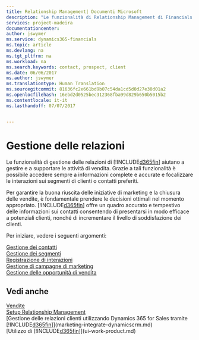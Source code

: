 ```yaml
---
title: Relationship Management| Documenti Microsoft
description: "Le funzionalità di Relationship Management di Financials supportano le attività di vendita e consentono di accedere alle informazioni sui contatti e i potenziali clienti in modo da poter assistere in modo efficiente i clienti."
services: project-madeira
documentationcenter: 
author: jswymer
ms.service: dynamics365-financials
ms.topic: article
ms.devlang: na
ms.tgt_pltfrm: na
ms.workload: na
ms.search.keywords: contact, prospect, client
ms.date: 06/06/2017
ms.author: jswymer
ms.translationtype: Human Translation
ms.sourcegitcommit: 81636fc2e661bd9b07c54da1cd5d0d27e30d01a2
ms.openlocfilehash: 16ebd2d0525bec312368fba99d829b650b5015b2
ms.contentlocale: it-it
ms.lasthandoff: 07/07/2017


---
```

# <a name="managing-relationships"></a>Gestione delle relazioni
Le funzionalità di gestione delle relazioni di [!INCLUDE[d365fin](includes/d365fin_md.md)] aiutano a gestire e a supportare le attività di vendita. Grazie a tali funzionalità è possibile accedere sempre a informazioni complete e accurate e focalizzare le interazioni sui segmenti di clienti o contatti preferiti.

Per garantire la buona riuscita delle iniziative di marketing e la chiusura delle vendite, è fondamentale prendere le decisioni ottimali nel momento appropriato. [!INCLUDE[d365fin](includes/d365fin_md.md)] offre un quadro accurato e tempestivo delle informazioni sui contatti consentendo di presentarsi in modo efficace a potenziali clienti, nonché di incrementare il livello di soddisfazione dei clienti.

Per iniziare, vedere i seguenti argomenti:

[Gestione dei contatti](marketing-contacts.md)  
[Gestione dei segmenti](marketing-segments.md)  
[Registrazione di interazioni](marketing-interactions.md)  
[Gestione di campagne di marketing](marketing-campaigns.md)  
[Gestione delle opportunità di vendita](marketing-manage-sales-opportunities.md)

## <a name="see-also"></a>Vedi anche
[Vendite](sales-manage-sales.md)  
[Setup Relationship Management](marketing-setup-marketing.md)  
[Gestione delle relazioni clienti utilizzando Dynamics 365 for Sales tramite [!INCLUDE[d365fin](includes/d365fin_md.md)]](marketing-integrate-dynamicscrm.md)  
[Utilizzo di [!INCLUDE[d365fin](includes/d365fin_md.md)]](ui-work-product.md)  


